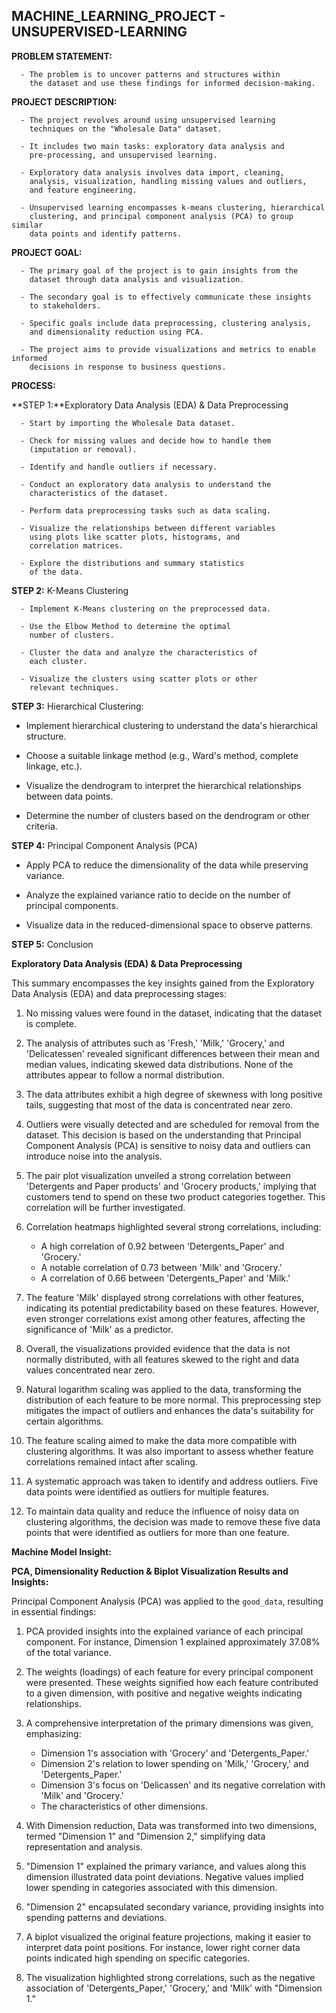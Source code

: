 
## MACHINE_LEARNING_PROJECT - UNSUPERVISED-LEARNING

 **PROBLEM STATEMENT:**
   
      - The problem is to uncover patterns and structures within
        the dataset and use these findings for informed decision-making.

 **PROJECT DESCRIPTION:**

      - The project revolves around using unsupervised learning
        techniques on the "Wholesale Data" dataset.

      - It includes two main tasks: exploratory data analysis and
        pre-processing, and unsupervised learning.

      - Exploratory data analysis involves data import, cleaning,
        analysis, visualization, handling missing values and outliers,
        and feature engineering.

      - Unsupervised learning encompasses k-means clustering, hierarchical
        clustering, and principal component analysis (PCA) to group similar
        data points and identify patterns.
   
 **PROJECT GOAL:**

      - The primary goal of the project is to gain insights from the
        dataset through data analysis and visualization.

      - The secondary goal is to effectively communicate these insights
        to stakeholders.

      - Specific goals include data preprocessing, clustering analysis,
        and dimensionality reduction using PCA.

      - The project aims to provide visualizations and metrics to enable informed
        decisions in response to business questions.

**PROCESS:**

**STEP 1:**Exploratory Data Analysis (EDA) & Data Preprocessing

      - Start by importing the Wholesale Data dataset.

      - Check for missing values and decide how to handle them
        (imputation or removal).

      - Identify and handle outliers if necessary.

      - Conduct an exploratory data analysis to understand the
        characteristics of the dataset.

      - Perform data preprocessing tasks such as data scaling.

      - Visualize the relationships between different variables
        using plots like scatter plots, histograms, and
        correlation matrices.

      - Explore the distributions and summary statistics
        of the data.

**STEP 2:** K-Means Clustering   

      - Implement K-Means clustering on the preprocessed data.

      - Use the Elbow Method to determine the optimal
        number of clusters.

      - Cluster the data and analyze the characteristics of
        each cluster.

      - Visualize the clusters using scatter plots or other
        relevant techniques.


**STEP 3:** Hierarchical Clustering: 

   - Implement hierarchical clustering to understand the
     data's hierarchical structure.

   - Choose a suitable linkage method (e.g., Ward's method,
     complete linkage, etc.).

   - Visualize the dendrogram to interpret the hierarchical
     relationships between data points.

   - Determine the number of clusters based on the dendrogram
     or other criteria.


**STEP 4:** Principal Component Analysis (PCA)

   - Apply PCA to reduce the dimensionality of the data
     while preserving variance.

   - Analyze the explained variance ratio to decide on
     the number of principal components.

   - Visualize data in the reduced-dimensional space to
     observe patterns.


**STEP 5:** Conclusion

**Exploratory Data Analysis (EDA) & Data Preprocessing**

This summary encompasses the key insights gained from the
Exploratory Data Analysis (EDA) and data preprocessing stages:

1. No missing values were found in the dataset, indicating
   that the dataset is complete.

2. The analysis of attributes such as 'Fresh,' 'Milk,' 'Grocery,'
   and 'Delicatessen' revealed significant differences between their
   mean and median values, indicating skewed data distributions.
   None of the attributes appear to follow a normal distribution.

3. The data attributes exhibit a high degree of skewness with long
   positive tails, suggesting that most of the data is concentrated
   near zero.

4. Outliers were visually detected and are scheduled for removal
   from the dataset. This decision is based on the understanding
   that Principal Component Analysis (PCA) is sensitive to noisy
   data and outliers can introduce noise into the analysis.

5. The pair plot visualization unveiled a strong correlation between
   'Detergents and Paper products' and 'Grocery products,' implying
   that customers tend to spend on these two product categories together.
   This correlation will be further investigated.

6. Correlation heatmaps highlighted several strong correlations, including:
   - A high correlation of 0.92 between 'Detergents_Paper' and 'Grocery.'
   - A notable correlation of 0.73 between 'Milk' and 'Grocery.'
   - A correlation of 0.66 between 'Detergents_Paper' and 'Milk.'

7. The feature 'Milk' displayed strong correlations with other features,
   indicating its potential predictability based on these features.
   However, even stronger correlations exist among other features,
   affecting the significance of 'Milk' as a predictor.

8. Overall, the visualizations provided evidence that the data is not
   normally distributed, with all features skewed to the right and data
   values concentrated near zero.

9. Natural logarithm scaling was applied to the data, transforming the
   distribution of each feature to be more normal. This preprocessing
   step mitigates the impact of outliers and enhances the data's suitability
   for certain algorithms.

10. The feature scaling aimed to make the data more compatible with
    clustering algorithms. It was also important to assess whether
    feature correlations remained intact after scaling.

11. A systematic approach was taken to identify and address outliers.
    Five data points were identified as outliers for multiple features.

12. To maintain data quality and reduce the influence of noisy data on
    clustering algorithms, the decision was made to remove these five
    data points that were identified as outliers for more than one feature.

 **Machine Model Insight:**

**PCA, Dimensionality Reduction & Biplot Visualization Results and Insights:**

Principal Component Analysis (PCA) was applied to the `good_data`,
resulting in essential findings:

1. PCA provided insights into the explained variance of each
   principal component. For instance, Dimension 1 explained approximately
   37.08% of the total variance.

2. The weights (loadings) of each feature for every principal component
   were presented. These weights signified how each feature contributed
   to a given dimension, with positive and negative weights indicating
   relationships.

3. A comprehensive interpretation of the primary dimensions was given,
   emphasizing:
    - Dimension 1's association with 'Grocery' and 'Detergents_Paper.'
    - Dimension 2's relation to lower spending on 'Milk,' 'Grocery,'
      and 'Detergents_Paper.'
    - Dimension 3's focus on 'Delicassen' and its negative correlation
      with 'Milk' and 'Grocery.'
    - The characteristics of other dimensions.

4. With Dimension reduction, Data was transformed into two dimensions,
   termed "Dimension 1" and "Dimension 2," simplifying data representation
   and analysis.

5. "Dimension 1" explained the primary variance, and values along this
    dimension illustrated data point deviations. Negative values implied
    lower spending in categories associated with this dimension.

6. "Dimension 2" encapsulated secondary variance, providing insights into
    spending patterns and deviations.

7. A biplot visualized the original feature projections, making it easier
   to interpret data point positions. For instance, lower right corner data
   points indicated high spending on specific categories.

8. The visualization highlighted strong correlations, such as the negative
   association of 'Detergents_Paper,' 'Grocery,' and 'Milk' with "Dimension 1."



